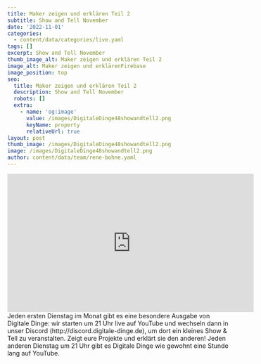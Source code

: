 ```yaml
---
title: Maker zeigen und erklären Teil 2
subtitle: Show and Tell November
date: '2022-11-01'
categories:
  - content/data/categories/live.yaml
tags: []
excerpt: Show and Tell November
thumb_image_alt: Maker zeigen und erklären Teil 2
image_alt: Maker zeigen und erklärenFirebase
image_position: top
seo:
  title: Maker zeigen und erklären Teil 2
  description: Show and Tell November
  robots: []
  extra:
    - name: 'og:image'
      value: /images/DigitaleDinge48showandtell2.png
      keyName: property
      relativeUrl: true
layout: post
thumb_image: /images/DigitaleDinge48showandtell2.png
image: /images/DigitaleDinge48showandtell2.png
author: content/data/team/rene-bohne.yaml
---
```

<iframe width="560" height="315"
src="https://www.youtube.com/embed/2oo4oE_jpH0?modestbranding=1"
frameborder="0" allow="accelerometer; autoplay; encrypted-media;
gyroscope; picture-in-picture" allowfullscreen>\\\</iframe>
Jeden ersten Dienstag im Monat gibt es eine besondere Ausgabe von Digitale Dinge: wir starten um 21 Uhr live auf YouTube und wechseln dann in unser Discord (http://discord.digitale-dinge.de), um dort ein kleines Show & Tell zu veranstalten. Zeigt eure Projekte und erklärt sie den anderen!
Jeden anderen Dienstag um 21 Uhr gibt es Digitale Dinge wie gewohnt eine Stunde lang auf YouTube.